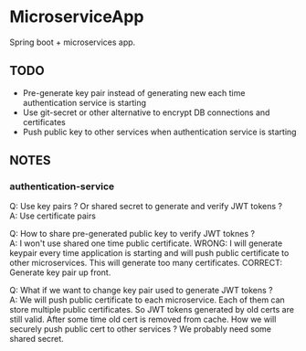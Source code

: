 # MicroserviceApp
Spring boot + microservices app.

## TODO
- Pre-generate key pair instead of generating new each time authentication service is starting
- Use git-secret or other alternative to encrypt DB connections and certificates
- Push public key to other services when authentication service is starting

## NOTES
### authentication-service

Q: Use key pairs ? Or shared secret to generate and verify JWT tokens ? \
A: Use certificate pairs

Q: How to share pre-generated public key to verify JWT toknes ? \
A: I won't use shared one time public certificate.
    WRONG: I will generate keypair every time application is starting and will push public certificate to other microservices.
          This will generate too many certificates.
    CORRECT: Generate key pair up front.  
   
Q: What if we want to change key pair used to generate JWT tokens ? \
A: We will push public certificate to each microservice. Each of them can store multiple public certificates. So JWT tokens generated by old certs are still valid. After some time old cert is removed from cache.
   How we will securely push public cert to other services ? We probably need some shared secret.   